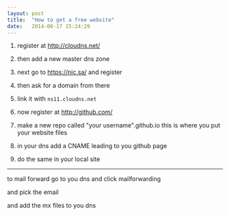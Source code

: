 ```yaml
---
layout: post
title:  "How to get a free website"
date:   2014-06-17 15:24:29
---
```


1. register at <http://cloudns.net/>

1. then add a new master dns zone

1. next go to <https://nic.sa/> and register 

1. then ask for a domain from there 

1. link it with `ns11.cloudns.net`

1. now register at <http://github.com/>

1. make a new repo called "your username".github.io this is where you put your website files

1. in your dns add a CNAME leading to you github page

1. do the same in your local site 

---
to mail forward go to you dns and click mailforwarding 

and pick the email

and add the mx files to you dns 